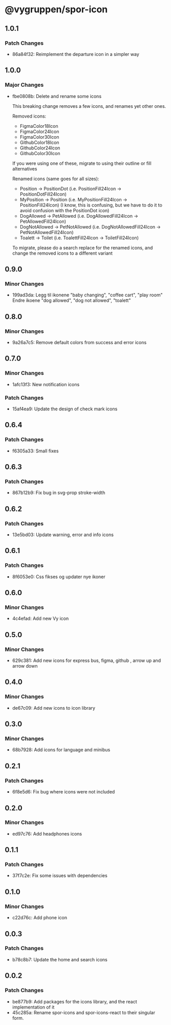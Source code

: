 # @vygruppen/spor-icon

## 1.0.1

### Patch Changes

- 86a84f32: Reimplement the departure icon in a simpler way

## 1.0.0

### Major Changes

- fbe0808b: Delete and rename some icons

  This breaking change removes a few icons, and renames yet other ones.

  Removed icons:

  - FigmaColor18Icon
  - FigmaColor24Icon
  - FigmaColor30Icon
  - GithubColor18Icon
  - GithubColor24Icon
  - GithubColor30Icon

  If you were using one of these, migrate to using their outline or fill alternatives

  Renamed icons (same goes for all sizes):

  - Position -> PositionDot (i.e. PositionFill24Icon -> PositionDotFill24Icon)
  - MyPosition -> Position (i.e. MyPositionFill24Icon -> PositionFill24Icon)
    (I know, this is confusing, but we have to do it to avoid confusion with the PositionDot icon)
  - DogAllowed -> PetAllowed (i.e. DogAllowedFill24Icon -> PetAllowedFill24Icon)
  - DogNotAllowed -> PetNotAllowed (i.e. DogNotAllowedFill24Icon -> PetNotAllowedFill24Icon)
  - Toalett -> Toilet (i.e. ToalettFill24Icon -> ToiletFill24Icon)

  To migrate, please do a search replace for the renamed icons, and change the removed icons to a different variant

## 0.9.0

### Minor Changes

- 199ad3da: Legg til ikonene "baby changing", "coffee cart", "play room"
  Endre ikoene "dog allowed", "dog not allowed", "toalett"

## 0.8.0

### Minor Changes

- 9a26a7c5: Remove default colors from success and error icons

## 0.7.0

### Minor Changes

- 1afc13f3: New notification icons

### Patch Changes

- 15af4ea9: Update the design of check mark icons

## 0.6.4

### Patch Changes

- f6305a33: Small fixes

## 0.6.3

### Patch Changes

- 867b12b9: Fix bug in svg-prop stroke-width

## 0.6.2

### Patch Changes

- 13e5bd03: Update warning, error and info icons

## 0.6.1

### Patch Changes

- 8f6053e0: Css fikses og updater nye ikoner

## 0.6.0

### Minor Changes

- 4c4efad: Add new Vy icon

## 0.5.0

### Minor Changes

- 629c381: Add new icons for express bus, figma, github , arrow up and arrow down

## 0.4.0

### Minor Changes

- de67c09: Add new icons to icon library

## 0.3.0

### Minor Changes

- 68b7928: Add icons for language and minibus

## 0.2.1

### Patch Changes

- 6f8e5d6: Fix bug where icons were not included

## 0.2.0

### Minor Changes

- ed97c76: Add headphones icons

## 0.1.1

### Patch Changes

- 37f7c2e: Fix some issues with dependencies

## 0.1.0

### Minor Changes

- c22d76c: Add phone icon

## 0.0.3

### Patch Changes

- b78c8b7: Update the home and search icons

## 0.0.2

### Patch Changes

- be877b9: Add packages for the icons library, and the react implementation of it
- 45c285a: Rename spor-icons and spor-icons-react to their singular form.
